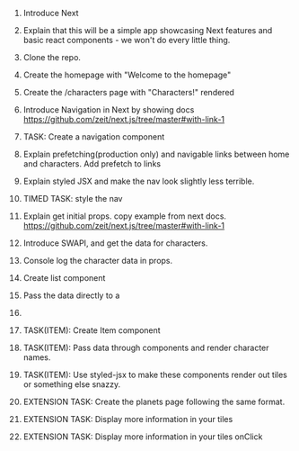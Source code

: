 1. Introduce Next

2. Explain that this will be a simple app showcasing Next features and basic react components - we won't do every little thing.

3. Clone the repo.

4. Create the homepage with "Welcome to the homepage"

5. Create the /characters page with "Characters!" rendered

6. Introduce Navigation in Next by showing docs https://github.com/zeit/next.js/tree/master#with-link-1

7. TASK: Create a navigation component

8. Explain prefetching(production only) and navigable links between home and characters. Add prefetch to links

9. Explain styled JSX and make the nav look slightly less terrible.

10. TIMED TASK: style the nav

11. Explain get initial props. copy example from next docs. https://github.com/zeit/next.js/tree/master#with-link-1

12. Introduce SWAPI, and get the data for characters.

13. Console log the character data in props.

14. Create list component

15. Pass the data directly to a <li>

16. TASK(ITEM): Create Item component

17. TASK(ITEM):  Pass data through components and render character names.

18. TASK(ITEM):  Use styled-jsx to make these components render out tiles or something else snazzy.

19. EXTENSION TASK: Create the planets page following the same format.

20. EXTENSION TASK: Display more information in your tiles

21. EXTENSION TASK: Display more information in your tiles onClick